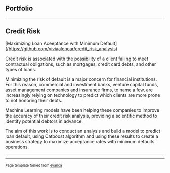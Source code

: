 ## Portfolio
---

## Credit Risk

[Maximizing Loan Aceeptance with Minimum Default] (/https://github.com/viviaalencar/credit_risk_analysis)


Credit risk is associated with the possibility of a client failing to meet contractual obligations, such as mortgages, credit card debts, and other types of loans.

Minimizing the risk of default is a major concern for financial institutions. For this reason, commercial and investment banks, venture capital funds, asset management companies and insurance firms, to name a few, are increasingly relying on technology to predict which clients are more prone to not honoring their debts.

Machine Learning models have been helping these companies to improve the accuracy of their credit risk analysis, providing a scientific method to identify potential debtors in advance.

The aim of this work is to conduct an analysis and build a model to predict loan default, using Catboost algorithm and using these results to create a business strategy to maximize acceptance rates with minimum defaults operations.

---





---
<p style="font-size:11px">Page template forked from <a href="https://github.com/evanca/quick-portfolio">evanca</a></p>
<!-- Remove above link if you don't want to attibute -->
